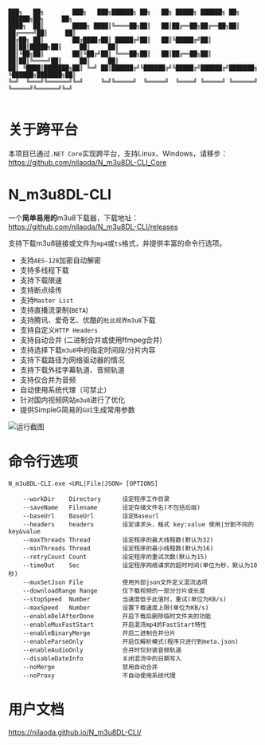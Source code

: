 ```

███╗   ██╗        ███╗   ███╗██████╗ ██╗   ██╗ █████╗ ██████╗ ██╗       ██████╗██╗     ██╗
████╗  ██║        ████╗ ████║╚════██╗██║   ██║██╔══██╗██╔══██╗██║      ██╔════╝██║     ██║
██╔██╗ ██║        ██╔████╔██║ █████╔╝██║   ██║╚█████╔╝██║  ██║██║█████╗██║     ██║     ██║
██║╚██╗██║        ██║╚██╔╝██║ ╚═══██╗██║   ██║██╔══██╗██║  ██║██║╚════╝██║     ██║     ██║
██║ ╚████║███████╗██║ ╚═╝ ██║██████╔╝╚██████╔╝╚█████╔╝██████╔╝███████╗ ╚██████╗███████╗██║
╚═╝  ╚═══╝╚══════╝╚═╝     ╚═╝╚═════╝  ╚═════╝  ╚════╝ ╚═════╝ ╚══════╝  ╚═════╝╚══════╝╚═╝
                                                                                          
```
# 关于跨平台
本项目已通过`.NET Core`实现跨平台，支持Linux、Windows，请移步：https://github.com/nilaoda/N_m3u8DL-CLI_Core

# N_m3u8DL-CLI
一个**简单易用的**m3u8下载器，下载地址：https://github.com/nilaoda/N_m3u8DL-CLI/releases  

支持下载m3u8链接或文件为`mp4`或`ts`格式，并提供丰富的命令行选项。
  * 支持`AES-128`加密自动解密
  * 支持多线程下载
  * 支持下载限速
  * 支持断点续传
  * 支持`Master List`
  * 支持直播流录制(`BETA`)
  * 支持腾讯、爱奇艺、优酷的`杜比视界m3u8`下载
  * 支持自定义`HTTP Headers`
  * 支持自动合并 (二进制合并或使用ffmpeg合并)
  * 支持选择下载`m3u8`中的指定时间段/分片内容
  * 支持下载路径为网络驱动器的情况
  * 支持下载外挂字幕轨道、音频轨道
  * 支持仅合并为音频
  * 自动使用系统代理（可禁止）
  * 针对国内视频网站`m3u8`进行了优化
  * 提供SimpleG简易的`GUI`生成常用参数



![运行截图](https://nilaoda.github.io/N_m3u8DL-CLI/source/images/%E7%9B%B4%E6%8E%A5%E4%BD%BF%E7%94%A8.gif)  

# 命令行选项
```
N_m3u8DL-CLI.exe <URL|File|JSON> [OPTIONS]  

    --workDir    Directory      设定程序工作目录
    --saveName   Filename       设定存储文件名(不包括后缀)
    --baseUrl    BaseUrl        设定Baseurl
    --headers    headers        设定请求头，格式 key:value 使用|分割不同的key&value
    --maxThreads Thread         设定程序的最大线程数(默认为32)
    --minThreads Thread         设定程序的最小线程数(默认为16)
    --retryCount Count          设定程序的重试次数(默认为15)
    --timeOut    Sec            设定程序网络请求的超时时间(单位为秒，默认为10秒)
    --muxSetJson File           使用外部json文件定义混流选项
    --downloadRange Range       仅下载视频的一部分分片或长度
    --stopSpeed  Number         当速度低于此值时，重试(单位为KB/s)
    --maxSpeed   Number         设置下载速度上限(单位为KB/s)
    --enableDelAfterDone        开启下载后删除临时文件夹的功能
    --enableMuxFastStart        开启混流mp4的FastStart特性
    --enableBinaryMerge         开启二进制合并分片
    --enableParseOnly           开启仅解析模式(程序只进行到meta.json)
    --enableAudioOnly           合并时仅封装音频轨道
    --disableDateInfo           关闭混流中的日期写入
    --noMerge                   禁用自动合并
    --noProxy                   不自动使用系统代理
```

# 用户文档
https://nilaoda.github.io/N_m3u8DL-CLI/
